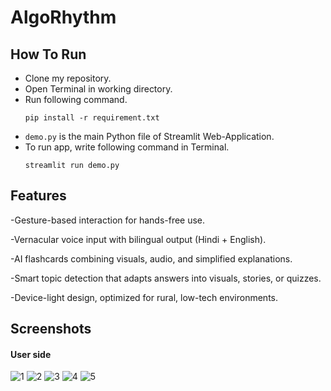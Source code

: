 # AlgoRhythm
## How To Run 
- Clone my repository.
- Open Terminal in working directory.
- Run following command.
  ```
  pip install -r requirement.txt
  ```
- `demo.py` is the main Python file of Streamlit Web-Application. 
- To run app, write following command in Terminal.
  ```
  streamlit run demo.py
  ```

## Features
-Gesture-based interaction for hands-free use.

-Vernacular voice input with bilingual output (Hindi + English).

-AI flashcards combining visuals, audio, and simplified explanations.

-Smart topic detection that adapts answers into visuals, stories, or quizzes.

-Device-light design, optimized for rural, low-tech environments.



## Screenshots
  #### User side
![1](https://github.com/user-attachments/assets/8dd875a0-ffaf-4557-b350-70e11bf531a1)
![2](https://github.com/user-attachments/assets/6863990e-256b-44e6-88cd-de640f1333c3)
![3](https://github.com/user-attachments/assets/b234af04-7f0e-4018-9fb4-68c945442e67)
![4](https://github.com/user-attachments/assets/3e1892cc-ee2c-4bfb-8b35-a6f8e3fbda61)
![5](https://github.com/user-attachments/assets/477450db-86f1-4ba9-b298-52ce87271732)




